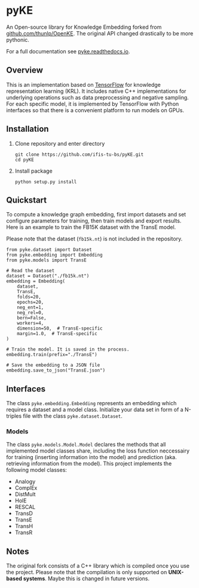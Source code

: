 # pyKE

An Open-source library for Knowledge Embedding forked from [github.com/thunlp/OpenKE](http://github.org/thunlp/OpenKE).
The original API changed drastically to be more pythonic.

For a full documentation see [pyke.readthedocs.io](https://pyke.readthedocs.io/en/latest/).


## Overview

This is an implementation based on [TensorFlow](http://www.tensorflow.org) for knowledge representation learning (KRL).
It includes native C++ implementations for underlying operations such as data preprocessing and negative sampling.
For each specific model, it is implemented by TensorFlow with Python interfaces so that there is a convenient 
platform to run models on GPUs.


## Installation

1. Clone repository and enter directory

    ```
    git clone https://github.com/ifis-tu-bs/pyKE.git
    cd pyKE
    ```

1. Install package

	`python setup.py install`

## Quickstart

To compute a knowledge graph embedding, first import datasets and set configure parameters for training, 
then train models and export results. Here is an example to train the FB15K dataset with the TransE model.

Please note that the dataset (`fb15k.nt`) is not included in the repository.

	from pyke.dataset import Dataset
    from pyke.embedding import Embedding
    from pyke.models import TransE
    
    # Read the dataset
    dataset = Dataset("./fb15k.nt") 
    embedding = Embedding(
        dataset,
        TransE,
        folds=20,
        epochs=20,
        neg_ent=1,
        neg_rel=0,
        bern=False,
        workers=4,
        dimension=50,  # TransE-specific
        margin=1.0,  # TransE-specific
    )
    
    # Train the model. It is saved in the process.
    embedding.train(prefix="./TransE")
    
    # Save the embedding to a JSON file
    embedding.save_to_json("TransE.json")


## Interfaces

The class `pyke.embedding.Embedding` represents an embedding which requires a dataset and a model class.
Initialize your data set in form of a N-triples file with the class `pyke.dataset.Dataset`.


### Models

The class `pyke.models.Model.Model` declares the methods that all implemented model classes share, including the loss function neccessairy for training (inserting information into the model) and prediction (aka. retrieving information from the model).
This project implements the following model classes:

- Analogy
- ComplEx
- DistMult
- HolE
- RESCAL
- TransD
- TransE
- TransH
- TransR

## Notes

The original fork consists of a C++ library which is compiled once you use the project.
Please note that the compilation is only supported on **UNIX-based systems**. Maybe this is changed in future versions.
